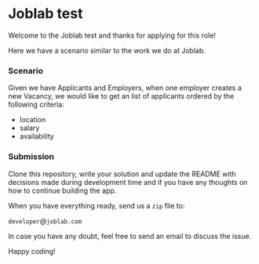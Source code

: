 # Joblab test

Welcome to the Joblab test and thanks for applying for this role!


Here we have a scenario similar to the work we do at Joblab.

### Scenario

Given we have Applicants and Employers, when one employer creates a new Vacancy,
we would like to get an list of applicants ordered by the following criteria:

- location
- salary
- availability

### Submission

Clone this repository, write your solution and update the README with decisions 
made during development time and if you have any thoughts on how to continue 
building the app.

When you have everything ready, send us a `zip` file to:

`developer`@`joblab.com`

In case you have any doubt, feel free to send an email to discuss the issue.

Happy coding!
